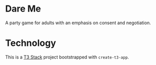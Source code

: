 # Dare Me

A party game for adults with an emphasis on consent and negotiation.

# Technology

This is a [T3 Stack](https://create.t3.gg/) project bootstrapped with `create-t3-app`.
